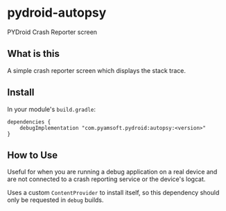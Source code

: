 # pydroid-autopsy
PYDroid Crash Reporter screen

## What is this

A simple crash reporter screen which displays the stack trace.

## Install

In your module's `build.gradle`:
```
dependencies {
    debugImplementation "com.pyamsoft.pydroid:autopsy:<version>"
}
```

## How to Use

Useful for when you are running a debug application on a real device and are not connected
to a crash reporting service or the device's logcat.

Uses a custom `ContentProvider` to install itself, so this dependency should only be requested in
`debug` builds.
